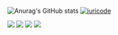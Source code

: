 ![Anurag's GitHub stats](https://github-readme-stats.vercel.app/api?username=LucasTesche1&theme=Tokyonight&show_icons=true)  [![iuricode](https://github-readme-stats.vercel.app/api/top-langs/?username=LucasTesche1&layout=compact)](https://github.com/LucasTesche1/github-readme-stats)




<img src="https://img.shields.io/badge/JavaScript-323330?style=for-the-badge&logo=javascript&logoColor=F7DF1E" /> <img src="https://img.shields.io/badge/CSS-239120?&style=for-the-badge&logo=css3&logoColor=white" /> <img src="https://img.shields.io/badge/HTML5-E34F26?style=for-the-badge&logo=html5&logoColor=white" /> <img src="https://img.shields.io/badge/Java-ED8B00?style=for-the-badge&logo=java&logoColor=white" />
